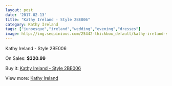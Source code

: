 ```yaml
---
layout: post
date: '2017-02-13'
title: "Kathy Ireland - Style 2BE006"
category: Kathy Ireland
tags: ["junoesque","ireland","wedding","evening","dresses"]
image: http://img.sequinious.com/25442-thickbox_default/kathy-ireland-style-2be006.jpg
---
```

Kathy Ireland - Style 2BE006

On Sales: **$320.99**
<a href="https://www.sequinious.com/kathy-ireland/9529-kathy-ireland-style-2be006.html"><amp-img layout="responsive" width="600" height="600" src="//img.sequinious.com/25442-thickbox_default/kathy-ireland-style-2be006.jpg" alt="Kathy Ireland - Style 2BE006 0" /></a>
<a href="https://www.sequinious.com/kathy-ireland/9529-kathy-ireland-style-2be006.html"><amp-img layout="responsive" width="600" height="600" src="//img.sequinious.com/25443-thickbox_default/kathy-ireland-style-2be006.jpg" alt="Kathy Ireland - Style 2BE006 1" /></a>

Buy it: [Kathy Ireland - Style 2BE006](https://www.sequinious.com/kathy-ireland/9529-kathy-ireland-style-2be006.html "Kathy Ireland - Style 2BE006")

View more: [Kathy Ireland](https://www.sequinious.com/60-kathy-ireland "Kathy Ireland")